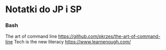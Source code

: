 # Notatki do JP i SP
### Bash


The art of command line https://github.com/pkrzes/the-art-of-command-line
Tech is the new literacy https://www.learnenough.com/
